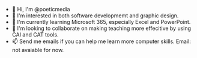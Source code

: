 - 👋 Hi, I'm @poeticmedia
- 👀 I'm interested in both software developmemt and graphic design.
- 🌱 I'm currently learning Microsoft 365, especially Excel and PowerPoint.
- 💞️ I'm looking to collaborate on making teaching more effecitive by using CAI and CAT tools.
- 📫 Send me emails if you can help me learn more computer skills. Email: not avaiable for now.

<!---
poeticmedia/poeticmedia is a ✨ special ✨ repository because its `README.md` (this file) appears on your GitHub profile.
You can click the Preview link to take a look at your changes.
--->
